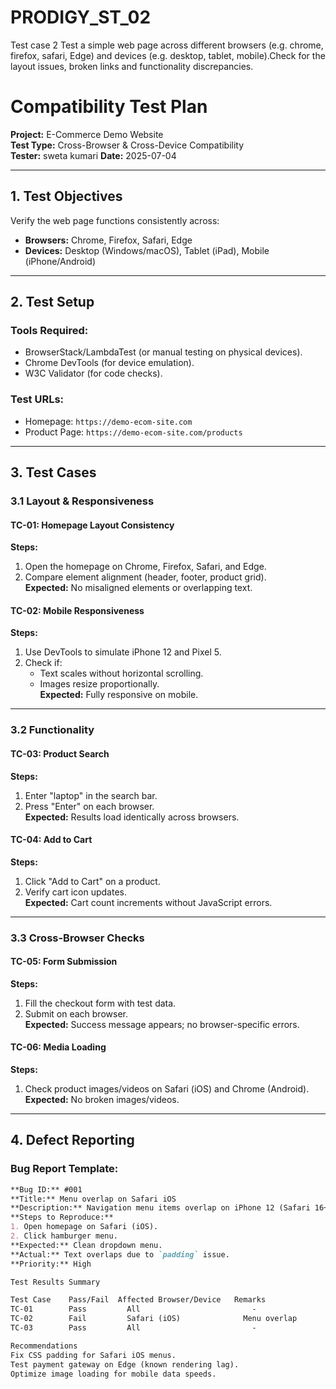 # PRODIGY_ST_02
Test case 2
Test a simple web page across different browsers (e.g. chrome, firefox, safari, Edge) and devices (e.g. desktop, tablet, mobile).Check for the layout issues, broken links and functionality discrepancies. 

# Compatibility Test Plan  
**Project:** E-Commerce Demo Website  
**Test Type:** Cross-Browser & Cross-Device Compatibility  
**Tester:** sweta kumari 
**Date:** 2025-07-04  

---

## **1. Test Objectives**  
Verify the web page functions consistently across:  
- **Browsers:** Chrome, Firefox, Safari, Edge  
- **Devices:** Desktop (Windows/macOS), Tablet (iPad), Mobile (iPhone/Android)  

---

## **2. Test Setup**  
### **Tools Required:**  
- BrowserStack/LambdaTest (or manual testing on physical devices).  
- Chrome DevTools (for device emulation).  
- W3C Validator (for code checks).  

### **Test URLs:**  
- Homepage: `https://demo-ecom-site.com`  
- Product Page: `https://demo-ecom-site.com/products`  

---

## **3. Test Cases**  
### **3.1 Layout & Responsiveness**  
#### **TC-01: Homepage Layout Consistency**  
**Steps:**  
1. Open the homepage on Chrome, Firefox, Safari, and Edge.  
2. Compare element alignment (header, footer, product grid).  
**Expected:** No misaligned elements or overlapping text.  

#### **TC-02: Mobile Responsiveness**  
**Steps:**  
1. Use DevTools to simulate iPhone 12 and Pixel 5.  
2. Check if:  
   - Text scales without horizontal scrolling.  
   - Images resize proportionally.  
**Expected:** Fully responsive on mobile.  

---

### **3.2 Functionality**  
#### **TC-03: Product Search**  
**Steps:**  
1. Enter "laptop" in the search bar.  
2. Press "Enter" on each browser.  
**Expected:** Results load identically across browsers.  

#### **TC-04: Add to Cart**  
**Steps:**  
1. Click "Add to Cart" on a product.  
2. Verify cart icon updates.  
**Expected:** Cart count increments without JavaScript errors.  

---

### **3.3 Cross-Browser Checks**  
#### **TC-05: Form Submission**  
**Steps:**  
1. Fill the checkout form with test data.  
2. Submit on each browser.  
**Expected:** Success message appears; no browser-specific errors.  

#### **TC-06: Media Loading**  
**Steps:**  
1. Check product images/videos on Safari (iOS) and Chrome (Android).  
**Expected:** No broken images/videos.  

---

## **4. Defect Reporting**  
### **Bug Report Template:**  
```markdown
**Bug ID:** #001  
**Title:** Menu overlap on Safari iOS  
**Description:** Navigation menu items overlap on iPhone 12 (Safari 16+).  
**Steps to Reproduce:**  
1. Open homepage on Safari (iOS).  
2. Click hamburger menu.  
**Expected:** Clean dropdown menu.  
**Actual:** Text overlaps due to `padding` issue.  
**Priority:** High  

Test Results Summary

Test Case	 Pass/Fail	Affected Browser/Device	  Remarks
TC-01	     Pass	      All	                      -
TC-02	     Fail	      Safari (iOS)	            Menu overlap
TC-03	     Pass	      All	                      -

Recommendations
Fix CSS padding for Safari iOS menus.
Test payment gateway on Edge (known rendering lag).
Optimize image loading for mobile data speeds.
